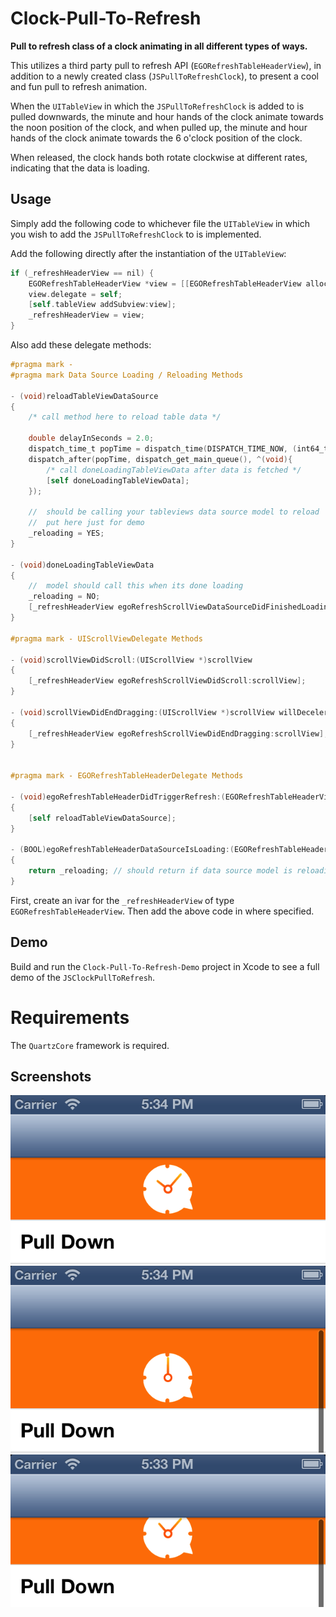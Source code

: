 Clock-Pull-To-Refresh
=====================

**Pull to refresh class of a clock animating in all different types of ways.**

This utilizes a third party pull to refresh API (`EGORefreshTableHeaderView`), in addition to a newly created class (`JSPullToRefreshClock`),
to present a cool and fun pull to refresh animation.

When the `UITableView` in which the `JSPullToRefreshClock` is added to is pulled downwards, the minute and hour hands of the clock animate towards the noon position of the clock, and when pulled up, the minute and hour hands of the clock animate towards the 6 o'clock position of the clock.

When released, the clock hands both rotate clockwise at different rates, indicating that the data is loading.

## Usage

Simply add the following code to whichever file the `UITableView` in which you wish to add the `JSPullToRefreshClock` to is implemented.

Add the following directly after the instantiation of the `UITableView`:
``` objective-c
if (_refreshHeaderView == nil) {
	EGORefreshTableHeaderView *view = [[EGORefreshTableHeaderView alloc] initWithFrame:CGRectMake(0.0f, 0.0f - self.tableView.bounds.size.height, self.view.frame.size.width, self.tableView.bounds.size.height)];
	view.delegate = self;
	[self.tableView addSubview:view];
	_refreshHeaderView = view;
}
```

Also add these delegate methods:
``` objective-c
#pragma mark -
#pragma mark Data Source Loading / Reloading Methods

- (void)reloadTableViewDataSource
{
    /* call method here to reload table data */
    
    double delayInSeconds = 2.0;
    dispatch_time_t popTime = dispatch_time(DISPATCH_TIME_NOW, (int64_t)(delayInSeconds * NSEC_PER_SEC));
    dispatch_after(popTime, dispatch_get_main_queue(), ^(void){
        /* call doneLoadingTableViewData after data is fetched */
        [self doneLoadingTableViewData];
    });
    
	//  should be calling your tableviews data source model to reload
	//  put here just for demo
	_reloading = YES;
}

- (void)doneLoadingTableViewData
{
	//  model should call this when its done loading
	_reloading = NO;
	[_refreshHeaderView egoRefreshScrollViewDataSourceDidFinishedLoading:self.tableView];
}

#pragma mark - UIScrollViewDelegate Methods

- (void)scrollViewDidScroll:(UIScrollView *)scrollView
{
	[_refreshHeaderView egoRefreshScrollViewDidScroll:scrollView];
}

- (void)scrollViewDidEndDragging:(UIScrollView *)scrollView willDecelerate:(BOOL)decelerate
{
	[_refreshHeaderView egoRefreshScrollViewDidEndDragging:scrollView];
}


#pragma mark - EGORefreshTableHeaderDelegate Methods

- (void)egoRefreshTableHeaderDidTriggerRefresh:(EGORefreshTableHeaderView*)view
{
	[self reloadTableViewDataSource];
}

- (BOOL)egoRefreshTableHeaderDataSourceIsLoading:(EGORefreshTableHeaderView*)view
{
	return _reloading; // should return if data source model is reloading
}
```

First, create an ivar for the `_refreshHeaderView` of type `EGORefreshTableHeaderView`. Then add the above code in where specified.

## Demo

Build and run the `Clock-Pull-To-Refresh-Demo` project in Xcode to see a full demo of the `JSClockPullToRefresh`.

# Requirements

The `QuartzCore` framework is required.

## Screenshots

![screenshot1](/screenshot1.png)
![screenshot2](/screenshot2.png)
![screenshot3](/screenshot3.png)
